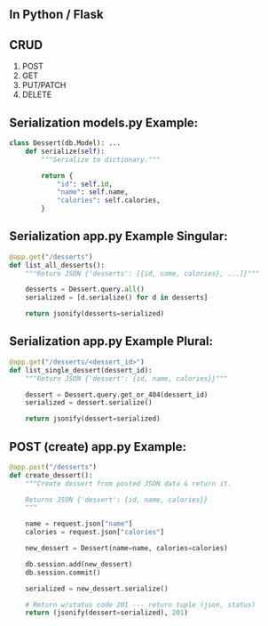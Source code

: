## In Python / Flask

## CRUD

1. POST
2. GET
3. PUT/PATCH
4. DELETE

## Serialization models.py Example:

```python
class Dessert(db.Model): ...
    def serialize(self):
        """Serialize to dictionary."""

        return {
            "id": self.id,
            "name": self.name,
            "calories": self.calories,
        }
```

## Serialization app.py Example Singular:

```python
@app.get("/desserts")
def list_all_desserts():
    """Return JSON {'desserts': [{id, name, calories}, ...]}"""

    desserts = Dessert.query.all()
    serialized = [d.serialize() for d in desserts]

    return jsonify(desserts=serialized)
```

## Serialization app.py Example Plural:

```python
@app.get("/desserts/<dessert_id>")
def list_single_dessert(dessert_id):
    """Return JSON {'dessert': {id, name, calories}}"""

    dessert = Dessert.query.get_or_404(dessert_id)
    serialized = dessert.serialize()

    return jsonify(dessert=serialized)
```

## POST (create) app.py Example:

```python
@app.post("/desserts")
def create_dessert():
    """Create dessert from posted JSON data & return it.

    Returns JSON {'dessert': {id, name, calories}}
    """

    name = request.json["name"]
    calories = request.json["calories"]

    new_dessert = Dessert(name=name, calories=calories)

    db.session.add(new_dessert)
    db.session.commit()

    serialized = new_dessert.serialize()

    # Return w/status code 201 --- return tuple (json, status)
    return (jsonify(dessert=serialized), 201)
```
